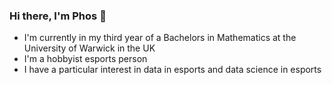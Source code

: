 ### Hi there, I'm Phos 👋

- I'm currently in my third year of a Bachelors in Mathematics at the University of Warwick in the UK
- I'm a hobbyist esports person
- I have a particular interest in data in esports and data science in esports

<!--
**Phosphorescentt/phosphorescentt** is a ✨ _special_ ✨ repository because its `README.md` (this file) appears on your GitHub profile.

Here are some ideas to get you started:

- 🔭 I’m currently working on ...
- 🌱 I’m currently learning ...
- 👯 I’m looking to collaborate on ...
- 🤔 I’m looking for help with ...
- 💬 Ask me about ...
- 📫 How to reach me: ...
- 😄 Pronouns: ...
- ⚡ Fun fact: ...
-->

